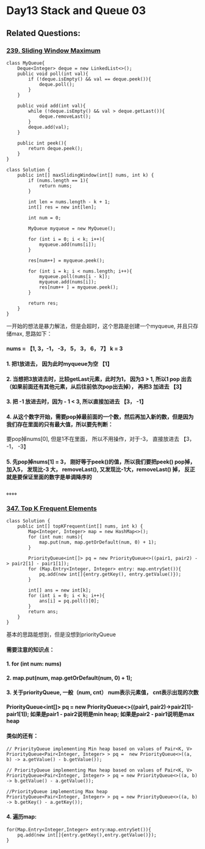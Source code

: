 # Day13 Stack and Queue 03

## Related Questions:
### [239. Sliding Window Maximum](https://leetcode.com/problems/sliding-window-maximum/description/)
```
class MyQueue{
    Deque<Integer> deque = new LinkedList<>();
    public void poll(int val){
        if (!deque.isEmpty() && val == deque.peek()){
            deque.poll();
        }
    }

    public void add(int val){
        while (!deque.isEmpty() && val > deque.getLast()){
            deque.removeLast();
        }
        deque.add(val);
    }

    public int peek(){
        return deque.peek();
    }
}

class Solution {
    public int[] maxSlidingWindow(int[] nums, int k) {
        if (nums.length == 1){
            return nums;
        }

        int len = nums.length - k + 1;
        int[] res = new int[len];

        int num = 0;
        
        MyQueue myqueue = new MyQueue();

        for (int i = 0; i < k; i++){
            myqueue.add(nums[i]);
        }

        res[num++] = myqueue.peek();

        for (int i = k; i < nums.length; i++){
            myqueue.poll(nums[i - k]);
            myqueue.add(nums[i]);
            res[num++ ] = myqueue.peek();
        }

        return res;
    }
}
```
一开始的想法是暴力解法，但是会超时，这个思路是创建一个myqueue, 并且只存储max, 思路如下：
#### nums = 【1, 3，-1， -3， 5， 3， 6， 7】 k = 3
#### 1. 把1放进去， 因为此时myqueue为空 【1】
#### 2. 当想把3放进去时，比较getLast元素，此时为1， 因为3 > 1, 所以1 pop 出去（如果前面还有其他元素，从后往前依次pop出去掉）， 再把3 加进去 【3】
#### 3. 把 -1 放进去时，因为 - 1 < 3, 所以直接加进去 【3， -1】
#### 4. 从这个数字开始，需要pop掉最前面的一个数，然后再加入新的数，但是因为我们存在里面的只有最大值，所以要先判断：
要pop掉nums[0], 但是1不在里面， 所以不用操作，对于-3， 直接放进去 【3， -1， -3】
#### 5. 先pop掉nums[1] = 3， 刚好等于peek()的值，所以我们要把peek() pop掉，加入5， 发现比-3 大， removeLast(), 又发现比-1大，removeLast() 掉， 反正就是要保证里面的数字是单调降序的
#### 。。。。

### [347. Top K Frequent Elements](https://leetcode.com/problems/top-k-frequent-elements/description/)
```
class Solution {
    public int[] topKFrequent(int[] nums, int k) {
        Map<Integer, Integer> map = new HashMap<>();
        for (int num: nums){
            map.put(num, map.getOrDefault(num, 0) + 1);
        }

        PriorityQueue<int[]> pq = new PriorityQueue<>((pair1, pair2) -> pair2[1] - pair1[1]);
        for (Map.Entry<Integer, Integer> entry: map.entrySet()){
            pq.add(new int[]{entry.getKey(), entry.getValue()});
        }

        int[] ans = new int[k];
        for (int i = 0; i < k; i++){
            ans[i] = pq.poll()[0];
        }
        return ans;
    }
}
```
基本的思路能想到，但是没想到priorityQueue
#### 需要注意的知识点：
#### 1. for (int num: nums)
#### 2. map.put(num, map.getOrDefault(num, 0) + 1);
#### 3. 关于priorityQueue, 一般（num, cnt） num表示元素值， cnt表示出现的次数
#### PriorityQueue<int[]> pq = new PriorityQueue<>((pair1, pair2)->pair2[1]-pair1[1]); 如果是pair1 - pair2说明是min heap; 如果是pair2 - pair1说明是max heap
#### 类似的还有： 
```
// PriorityQueue implementing Min heap based on values of Pair<K, V>
PriorityQueue<Pair<Integer, Integer> > pq =  new PriorityQueue<>((a, b) -> a.getValue() - b.getValue());
  
// PriorityQueue implementing Max heap based on values of Pair<K, V>
PriorityQueue<Pair<Integer, Integer> > pq = new PriorityQueue<>((a, b) -> b.getValue() - a.getValue());

//PriorityQueue implementing Max heap
PriorityQueue<Pair<Integer, Integer> > pq = new PriorityQueue<>((a, b) -> b.getKey() - a.getKey());

```
#### 4. 遍历map:
```
for(Map.Entry<Integer,Integer> entry:map.entrySet()){
    pq.add(new int[]{entry.getKey(),entry.getValue()});
}
```
